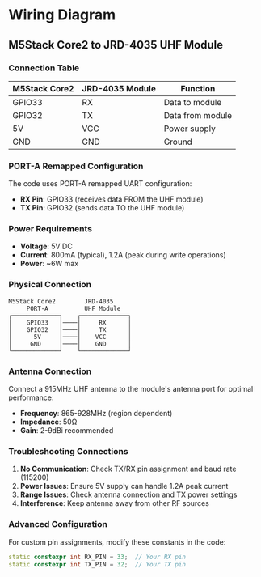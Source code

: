 # Wiring Diagram

## M5Stack Core2 to JRD-4035 UHF Module

### Connection Table

| M5Stack Core2 | JRD-4035 Module | Function |
|---------------|-----------------|----------|
| GPIO33        | RX              | Data to module |
| GPIO32        | TX              | Data from module |
| 5V            | VCC             | Power supply |
| GND           | GND             | Ground |

### PORT-A Remapped Configuration

The code uses PORT-A remapped UART configuration:
- **RX Pin**: GPIO33 (receives data FROM the UHF module)
- **TX Pin**: GPIO32 (sends data TO the UHF module)

### Power Requirements

- **Voltage**: 5V DC
- **Current**: 800mA (typical), 1.2A (peak during write operations)
- **Power**: ~6W max

### Physical Connection

```
M5Stack Core2        JRD-4035
     PORT-A          UHF Module
┌─────────────┐    ┌─────────────┐
│    GPIO33   │────│     RX      │
│    GPIO32   │────│     TX      │
│      5V     │────│    VCC      │
│     GND     │────│    GND      │
└─────────────┘    └─────────────┘
```

### Antenna Connection

Connect a 915MHz UHF antenna to the module's antenna port for optimal performance:
- **Frequency**: 865-928MHz (region dependent)
- **Impedance**: 50Ω
- **Gain**: 2-9dBi recommended

### Troubleshooting Connections

1. **No Communication**: Check TX/RX pin assignment and baud rate (115200)
2. **Power Issues**: Ensure 5V supply can handle 1.2A peak current
3. **Range Issues**: Check antenna connection and TX power settings
4. **Interference**: Keep antenna away from other RF sources

### Advanced Configuration

For custom pin assignments, modify these constants in the code:

```cpp
static constexpr int RX_PIN = 33;  // Your RX pin
static constexpr int TX_PIN = 32;  // Your TX pin
```